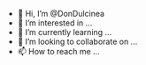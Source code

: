 - 👋 Hi, I’m @DonDulcinea
- 👀 I’m interested in ...
- 🌱 I’m currently learning ...
- 💞️ I’m looking to collaborate on ...
- 📫 How to reach me ...

<!---
DonDulcinea/DonDulcinea is a ✨ special ✨ repository because its `README.md` (this file) appears on your GitHub profile.
You can click the Preview link to take a look at your changes.
--->
